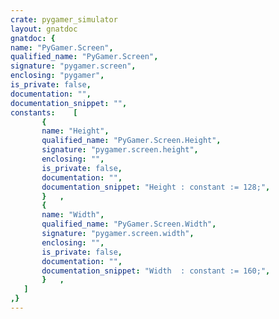 ```yaml
---
crate: pygamer_simulator
layout: gnatdoc
gnatdoc: {
name: "PyGamer.Screen",
qualified_name: "PyGamer.Screen",
signature: "pygamer.screen",
enclosing: "pygamer",
is_private: false,
documentation: "",
documentation_snippet: "",
constants:    [
       {
       name: "Height",
       qualified_name: "PyGamer.Screen.Height",
       signature: "pygamer.screen.height",
       enclosing: "",
       is_private: false,
       documentation: "",
       documentation_snippet: "Height : constant := 128;",
       }   ,
       {
       name: "Width",
       qualified_name: "PyGamer.Screen.Width",
       signature: "pygamer.screen.width",
       enclosing: "",
       is_private: false,
       documentation: "",
       documentation_snippet: "Width  : constant := 160;",
       }   ,
   ]
,}
---
```


